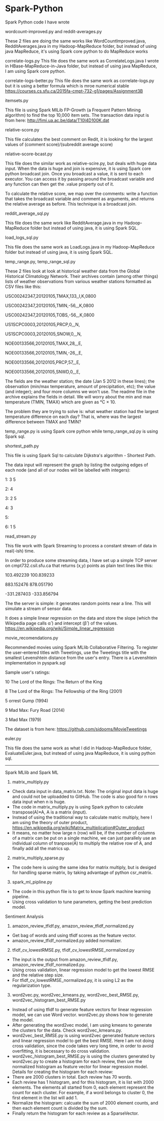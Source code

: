 # Spark-Python
Spark Python code I have wrote

wordcount-improved.py and reddit-averages.py

These 2 files are doing the same works like WordCountImproved.java, RedditAverages.java in my Hadoop-MapReduce folder, but instead of using java MapReduce, it's using Spark core python to do MapReduce works


correlate-logs.py
This file does the same work as CorrelateLogs.java I wrote in HBase-MapReduce-in-Java folder, but instead of using java MapReduce, I am using Spark core python.


correlate-logs-better.py
This file does the same work as correlate-logs.py but it is using a better formula which is mroe numerical stable https://courses.cs.sfu.ca/2015fa-cmpt-732-g1/pages/Assignment3B


itemsets.py

This file is using Spark MlLib FP-Growth (a Frequent Pattern Mining algorithm) to find the top 10,000 item sets.
The transaction data input is from here: http://fimi.ua.ac.be/data/T10I4D100K.dat


relative-score.py

This file calculates the best comment on Redit, it is looking for the largest values of (comment score)/(subreddit average score)


relative-score-bcast.py

This file does the similar work as relative-scire.py, but deals with huge data input. When the data is huge and join is expensive, it is using Spark core python broadcast join. Once you broadcast a value, it is sent to each executor. You can access it by passing around the broadcast variable and any function can then get the .value property out of it.

To calculate the relative score, we map over the comments: write a function that takes the broadcast variable and comment as arguments, and returns the relative average as before. This technique is a broadcast join.


 reddit_average_sql.py
 
 This file does the same work like RedditAverage.java in my Hadoop-MapReduce folder but instead of using java, it is using Spark SQL.
 
 
 load_logs_sql.py
 
 This file does the same work as LoadLogs.java in my Hadoop-MapReduce folder but instead of using java, it is using Spark SQL.
 
 temp_range.py, temp_range_sql.py
 
 These 2 files look at look at historical weather data from the Global Historical Climatology Network. Their archives contain (among other things) lists of weather observations from various weather stations formatted as CSV files like this:

USC00242347,20120105,TMAX,133,,I,K,0800

USC00242347,20120105,TMIN,-56,,,K,0800

USC00242347,20120105,TOBS,-56,,,K,0800

US1SCPC0003,20120105,PRCP,0,,,N,

US1SCPC0003,20120105,SNOW,0,,,N,

NOE00133566,20120105,TMAX,28,,,E,

NOE00133566,20120105,TMIN,-26,,,E,

NOE00133566,20120105,PRCP,57,,,E,

NOE00133566,20120105,SNWD,0,,,E,

The fields are the weather station; the date (Jan 5 2012 in these lines); the observation (min/max temperature, amount of precipitation, etc); the value (and integer); and four more columns we won't use. The readme file in the archive explains the fields in detail. We will worry about the min and max temperature (TMIN, TMAX) which are given as °C × 10.

The problem they are trying to solve is: what weather station had the largest temperature difference on each day? That is, where was the largest difference between TMAX and TMIN?

temp_range.py is using Spark core python while temp_range_sql.py is using Spark sql.

 
 shortest_path.py
 
 This file is using Spark Sql to calculate Dijkstra's algorithm - Shortest Path.
 
The data input will represent the graph by listing the outgoing edges of each node (and all of our nodes will be labelled with integers):

1: 3 5

2: 4

3: 2 5

4: 3

5:

6: 1 5
 
 
read_stream.py

This file work with Spark Streaming to process a constant stream of data in real(-ish) time.

In order to produce some streaming data, I have set up a simple TCP server on cmpt732.csil.sfu.ca that returns (x,y) points as plain text lines like this:

103.492239 100.839233

883.152476 878.051790

-331.287403 -333.856794

The the server is simple: it generates random points near a line. This will simulate a stream of sensor data.

It does a simple linear regression on the data and store the slope (which the Wikipedia page calls α̂ ) and intercept (β̂ ) of the values. https://en.wikipedia.org/wiki/Simple_linear_regression


movie_recomendations.py

Recommended movies using Spark MLlib Collaborative Filtering. To register the user-entered titles with Tweetings, use the Tweetings title with the smallest Levenshtein distance from the user's entry. There is a Levenshtein implementation in pyspark.sql

Sample user's ratings:

10 The Lord of the Rings: The Return of the King

8 The Lord of the Rings: The Fellowship of the Ring (2001)

5 orrest Gump (1994)

9 Mad Max: Fury Road (2014)

3 Mad Max (1979)

The dataset is from here: https://github.com/sidooms/MovieTweetings


euler.py

This file does the same work as what I did in Hadoop-MapReduce folder, EvaluateEuler.java, but instead of using java MapReduce, it is using python sql.

*********************************************************************************
Spark MLlib and Spark ML

1. matrix_multiply.py
 * Check data input in data_matrix.txt. 
 Note: The original input data is huge and could not be uploadded to GitHub. The code is also good for n rows data input when n is huge.
 * The code in matrix_multiply.py is using Spark python to calculate transpose(A)*A, A is a matrix (input).
 * Instead of using the traditional way to calculate matric multiply, here I am using the theory of outer product, https://en.wikipedia.org/wiki/Matrix_multiplication#Outer_product
 * It means, no matter how large n (row) will be, if the number of columns of a matrix can be put on a single machine, we can just parallely use an individual column of tranpose(A) to multiply the relative row of A, and finally add all the matrics up.

2. matrix_multiply_sparse.py
 * The code here is using the same idea for matrix multiply, but is desiged for handling sparse matrix, by taking advantage of python csr_matrix.

3. spark_ml_pipline.py
 * The code in this python file is to get to know Spark machine learning pipeline.
 * Using cross validation to tune parameters, getting the best prediction model.
 
Sentiment Analysis
1. amazon_review_tfidf.py, amazon_review_tfidf_normalized.py
 * Get bag of words and using tfidf scores as the feature vector.
 * amazon_review_tfidf_normalized.py added normalizer.

2. tfidf_cv_lowestRMSE.py, tfidf_cv_lowestRMSE_normalized.py
 * The input is the output from amazon_review_tfidf.py, amazon_review_tfidf_normalized.py.
 * Using cross validation, linear regression model to get the lowest RMSE and the relative step size.
 * For tfidf_cv_lowestRMSE_normalized.py, it is using L2 as the regularization type.

3. word2vec.py, word2vec_kmeans.py, word2vec_best_RMSE.py, word2vec_histogram_best_RMSE.py
 * Instead of using tfidf to generate feature vectors for linear regression model, we can use Word vector. word2vec.py shows how to generate the model.
 * After generating the word2vec model, I am using kmeans to generate the clusters for the data. Check word2vec_kmeans.py.
 * word2vec_best_RMSE.py is using word2vec generated feature vectors and linear regression model to get the best RMSE. Here I am not doing cross validation, since the code takes very long time, in order to avoid overfitting, it is becessary to do cross validation.
 * word2vec_histogram_best_RMSE.py is using the clusters generated by word2vec.py to create a histogram for each review, then use the normalized histogram as feature vector for linear regression model.
  Details for creating the histogram for each review:
  * There are 2000 clusters in total. Each review has 70 words.
  * Each review has 1 histogram, and for this histogram, it is list with 2000 elements. The elements all started from 0, each element represent the count for each cluster. For example, if a word belongs to cluster 0, the first element in the list will add 1.
  * Normalize the histogram: calcuate the sum of 2000 element counts, and then each element count is divided by the sum.
  * Finally return the histogram for each review as a SparseVector.

